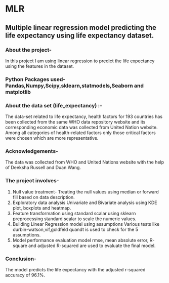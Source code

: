 # MLR
## Multiple linear regression model predicting the life expectancy using life expectancy dataset.

### About the project-
   In this project I am using linear regression to predict the life expectancy using the features in the dataset. 

### Python Packages used- Pandas,Numpy,Scipy,sklearn,statmodels,Seaborn and matplotlib
      
### About the data set (life_expectancy) :-
   The data-set related to life expectancy, health factors for 193 countries has been collected from the same WHO data repository website and its corresponding economic data was collected from United Nation website. Among all categories of health-related factors only those critical factors were chosen which are more representative.

### Acknowledgements-
The data was collected from WHO and United Nations website with the help of Deeksha Russell and Duan Wang.

### The project involves-
1) Null value treatment-
  Treating the null values using median or forward fill based on data description.
2) Exploratory data analysis
  Univariate and Bivariate analysis using KDE plot, boxplots and heatmap.
3) Feature transformation using standard scalar
  using sklearn preprocessing standard scalar to scale the numeric values.
4) Building Linear Regression model using assumptions
  Various tests like durbin-watson,vif,goldfeld quandt is used to check for the 5 assumptions.
5) Model performance evaluation
  model rmse, mean absolute error, R-square and adjusted R-squared are used to evaluate the final model.
  
### Conclusion- 
   The model predicts the life expectancy with the adjusted r-squared accuracy of 96.1%.
